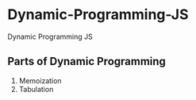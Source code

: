 # Dynamic-Programming-JS
Dynamic Programming JS

## Parts of Dynamic Programming
1. Memoization
2. Tabulation